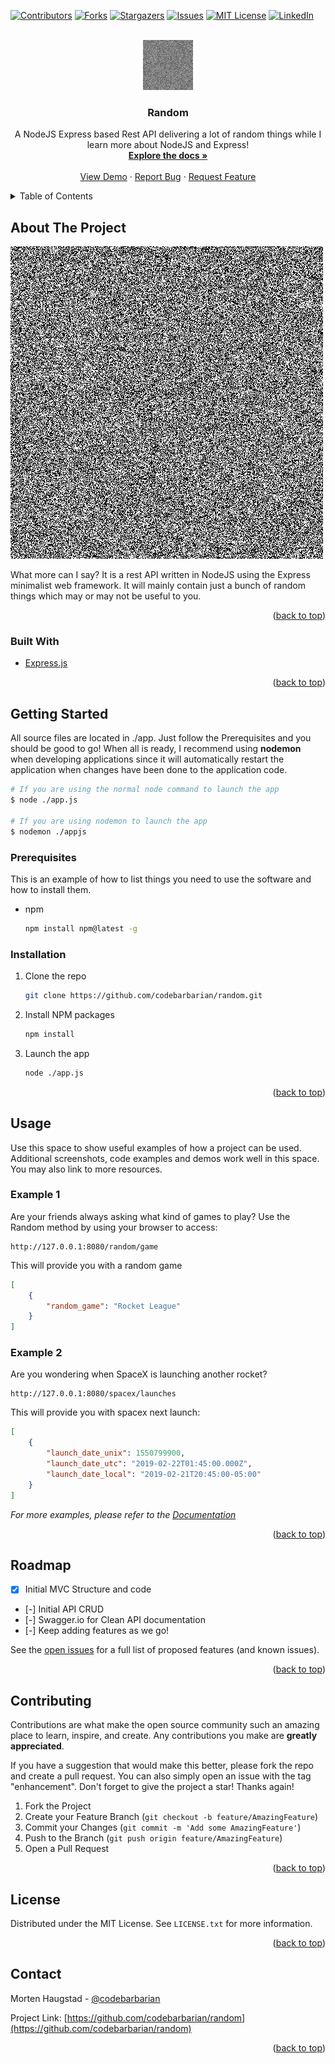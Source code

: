 <div id="top"></div>
<!--
*** Thanks for checking out the Best-README-Template. If you have a suggestion
*** that would make this better, please fork the repo and create a pull request
*** or simply open an issue with the tag "enhancement".
*** Don't forget to give the project a star!
*** Thanks again! Now go create something AMAZING! :D
-->



<!-- PROJECT SHIELDS -->
<!--
*** I'm using markdown "reference style" links for readability.
*** Reference links are enclosed in brackets [ ] instead of parentheses ( ).
*** See the bottom of this document for the declaration of the reference variables
*** for contributors-url, forks-url, etc. This is an optional, concise syntax you may use.
*** https://www.markdownguide.org/basic-syntax/#reference-style-links
-->
[![Contributors][contributors-shield]][contributors-url]
[![Forks][forks-shield]][forks-url]
[![Stargazers][stars-shield]][stars-url]
[![Issues][issues-shield]][issues-url]
[![MIT License][license-shield]][license-url]
[![LinkedIn][linkedin-shield]][linkedin-url]



<!-- PROJECT LOGO -->
<br />
<div align="center">
  <a href="https://github.com/codebarbarian/random">
    <img src="images/logo.png" alt="Logo" width="80" height="80">
  </a>

<h3 align="center">Random</h3>

  <p align="center">
    A NodeJS Express based Rest API delivering a lot of random things while I learn more about NodeJS and Express!
    <br />
    <a href="https://github.com/codebarbarian/random"><strong>Explore the docs »</strong></a>
    <br />
    <br />
    <a href="https://github.com/codebarbarian/random">View Demo</a>
    ·
    <a href="https://github.com/codebarbarian/random/issues">Report Bug</a>
    ·
    <a href="https://github.com/codebarbarian/random/issues">Request Feature</a>
  </p>
</div>



<!-- TABLE OF CONTENTS -->
<details>
  <summary>Table of Contents</summary>
  <ol>
    <li>
      <a href="#about-the-project">About The Project</a>
      <ul>
        <li><a href="#built-with">Built With</a></li>
      </ul>
    </li>
    <li>
      <a href="#getting-started">Getting Started</a>
      <ul>
        <li><a href="#prerequisites">Prerequisites</a></li>
        <li><a href="#installation">Installation</a></li>
      </ul>
    </li>
    <li><a href="#usage">Usage</a></li>
    <li><a href="#roadmap">Roadmap</a></li>
    <li><a href="#contributing">Contributing</a></li>
    <li><a href="#license">License</a></li>
    <li><a href="#contact">Contact</a></li>
  </ol>
</details>



<!-- ABOUT THE PROJECT -->
## About The Project

[![Product Name Screen Shot][product-screenshot]](https://example.com)

What more can I say? It is a rest API written in NodeJS using the Express minimalist web framework. It will mainly contain just a bunch of random things which may or may not be useful to you.

<p align="right">(<a href="#top">back to top</a>)</p>

### Built With

* [Express.js](https://expressjs.com/)

<p align="right">(<a href="#top">back to top</a>)</p>

<!-- GETTING STARTED -->
## Getting Started
All source files are located in ./app. Just follow the Prerequisites and you should be good to go! 
When all is ready, I recommend using **nodemon** when developing applications since it will automatically restart the application when changes have been done to the application code. 


```bash
# If you are using the normal node command to launch the app
$ node ./app.js

# If you are using nodemon to launch the app
$ nodemon ./appjs
```

### Prerequisites

This is an example of how to list things you need to use the software and how to install them.
* npm
  ```bash
  npm install npm@latest -g
  ```

### Installation

1. Clone the repo
   ```bash
   git clone https://github.com/codebarbarian/random.git
   ```
2. Install NPM packages
   ```bash
   npm install
   ```
3. Launch the app
   ```bash
   node ./app.js
   ```

<p align="right">(<a href="#top">back to top</a>)</p>



<!-- USAGE EXAMPLES -->
## Usage

Use this space to show useful examples of how a project can be used. Additional screenshots, code examples and demos work well in this space. You may also link to more resources.

### Example 1
Are your friends always asking what kind of games to play? Use the Random method by using your browser to access:
```
http://127.0.0.1:8080/random/game
```
This will provide you with a random game
```json
[
    {
        "random_game": "Rocket League"
    }
]
```

### Example 2
Are you wondering when SpaceX is launching another rocket? 
```
http://127.0.0.1:8080/spacex/launches
```
This will provide you with spacex next launch: 
```json
[
    {
        "launch_date_unix": 1550799900,
        "launch_date_utc": "2019-02-22T01:45:00.000Z",
        "launch_date_local": "2019-02-21T20:45:00-05:00"
    }
]
```

_For more examples, please refer to the [Documentation](#)_

<p align="right">(<a href="#top">back to top</a>)</p>


<!-- ROADMAP -->
## Roadmap
- [X] Initial MVC Structure and code
- [-] Initial API CRUD
- [-] Swagger.io for Clean API documentation
- [-] Keep adding features as we go!

See the [open issues](https://github.com/codebarbarian/random/issues) for a full list of proposed features (and known issues).

<p align="right">(<a href="#top">back to top</a>)</p>



<!-- CONTRIBUTING -->
## Contributing

Contributions are what make the open source community such an amazing place to learn, inspire, and create. Any contributions you make are **greatly appreciated**.

If you have a suggestion that would make this better, please fork the repo and create a pull request. You can also simply open an issue with the tag "enhancement".
Don't forget to give the project a star! Thanks again!

1. Fork the Project
2. Create your Feature Branch (`git checkout -b feature/AmazingFeature`)
3. Commit your Changes (`git commit -m 'Add some AmazingFeature'`)
4. Push to the Branch (`git push origin feature/AmazingFeature`)
5. Open a Pull Request

<p align="right">(<a href="#top">back to top</a>)</p>



<!-- LICENSE -->
## License

Distributed under the MIT License. See `LICENSE.txt` for more information.

<p align="right">(<a href="#top">back to top</a>)</p>



<!-- CONTACT -->
## Contact

Morten Haugstad - [@codebarbarian](https://twitter.com/codebarbarian)

Project Link: [https://github.com/codebarbarian/random](https://github.com/codebarbarian/random)

<p align="right">(<a href="#top">back to top</a>)</p>



<!-- MARKDOWN LINKS & IMAGES -->
<!-- https://www.markdownguide.org/basic-syntax/#reference-style-links -->
[contributors-shield]: https://img.shields.io/github/contributors/codebarbarian/random.svg?style=for-the-badge
[contributors-url]: https://github.com/codebarbarian/random/graphs/contributors
[forks-shield]: https://img.shields.io/github/forks/codebarbarian/random.svg?style=for-the-badge
[forks-url]: https://github.com/codebarbarian/random/network/members
[stars-shield]: https://img.shields.io/github/stars/codebarbarian/random.svg?style=for-the-badge
[stars-url]: https://github.com/codebarbarian/random/stargazers
[issues-shield]: https://img.shields.io/github/issues/codebarbarian/random.svg?style=for-the-badge
[issues-url]: https://github.com/codebarbarian/random/issues
[license-shield]: https://img.shields.io/github/license/codebarbarian/random.svg?style=for-the-badge
[license-url]: https://github.com/codebarbarian/random/blob/master/LICENSE.txt
[linkedin-shield]: https://img.shields.io/badge/-LinkedIn-black.svg?style=for-the-badge&logo=linkedin&colorB=555
[linkedin-url]: https://linkedin.com/in/mortenhaugstad
[product-screenshot]: images/logo.png